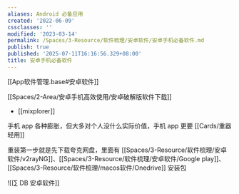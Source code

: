 ```yaml
---
aliases: Android 必备应用
created: '2022-06-09'
cssclasses: ''
modified: '2023-03-14'
permalink: /Spaces/3-Resource/软件梳理/安卓软件/安卓手机必备软件.md
publish: true
published: '2025-07-11T16:16:56.329+08:00'
title: 安卓手机必备软件
---
```

[[App软件管理.base#安卓软件]]

[[Spaces/2-Area/安卓手机高效使用/安卓破解版软件下载]]

- [[mixplorer]]


手机 app 各种膨胀，但大多对个人没什么实际价值，手机 app 更要 [[Cards/重器轻用]]

重装第一步就是先下载夸克网盘，里面有 [[Spaces/3-Resource/软件梳理/安卓软件/v2rayNG]]、[[Spaces/3-Resource/软件梳理/安卓软件/Google play]]、[[Spaces/3-Resource/软件梳理/macos软件/Onedrive]] 安装包

![[∑ DB 安卓软件]]